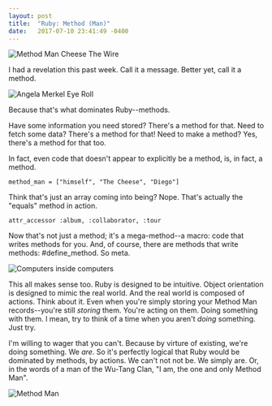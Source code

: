 ```yaml
---
layout: post
title:  "Ruby: Method (Man)"
date:   2017-07-10 23:41:49 -0400
---
```



![Method Man Cheese The Wire](https://media.giphy.com/media/4k09dOUkexUs0/giphy.gif)

I had a revelation this past week. Call it a message. Better yet, call it a method.

![Angela Merkel Eye Roll](http://i.imgur.com/m4XytnK.png)

Because that's what dominates Ruby--methods. 

Have some information you need stored? There's a method for that. Need to fetch some data? There's a method for that! Need to make a method? Yes, there's a method for that too. 

In fact, even code that doesn't appear to explicitly be a method, is, in fact, a method. 

```
method_man = ["himself", "The Cheese", "Diego"]
```
Think that's just an array coming into being? Nope. That's actually the "equals" method in action.

```
attr_accessor :album, :collaborator, :tour
```
Now that's not just a method; it's a mega-method--a macro: code that writes methods for you. And, of course, there are methods that write methods: #define_method. So meta.

![Computers inside computers](https://media.giphy.com/media/yAOjunY81Trjy/giphy.gif)

This all makes sense too. Ruby is designed to be intuitive. Object orientation is designed to mimic the real world. And the real world is composed of actions. Think about it. Even when you're simply storing your Method Man records--you're still *storing* them. You're acting on them. Doing something with them. I mean, try to think of a time when you aren't *doing* something. Just try. 
 
I'm willing to wager that you can't. Because by virture of existing, we're doing something. We *are*. So it's perfectly logical that Ruby would be dominated by methods, by actions. We can't not not be. We simply are. Or, in the words of a man of the Wu-Tang Clan,  "I am, the one and only Method Man".

![Method Man](http://i.imgur.com/nZc0yNG.jpg)




